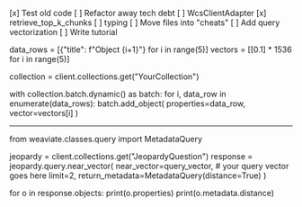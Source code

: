 [x] Test old code
[ ] Refactor away tech debt
    [ ] WcsClientAdapter
        [x] retrieve_top_k_chunks
        [ ] typing
        <!-- [ ] make a different collection for each document -->
[ ] Move files into "cheats"
[ ] Add query vectorization
[ ] Write tutorial


data_rows = [{"title": f"Object {i+1}"} for i in range(5)]
vectors = [[0.1] * 1536 for i in range(5)]

collection = client.collections.get("YourCollection")

with collection.batch.dynamic() as batch:
    for i, data_row in enumerate(data_rows):
        batch.add_object(
            properties=data_row,
            vector=vectors[i]
        )


----------------------------------

from weaviate.classes.query import MetadataQuery

jeopardy = client.collections.get("JeopardyQuestion")
response = jeopardy.query.near_vector(
    near_vector=query_vector, # your query vector goes here
    limit=2,
    return_metadata=MetadataQuery(distance=True)
)

for o in response.objects:
    print(o.properties)
    print(o.metadata.distance)